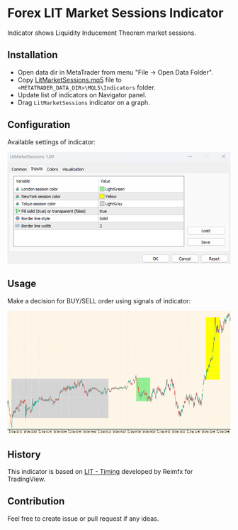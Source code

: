 # Forex LIT Market Sessions Indicator
Indicator shows Liquidity Inducement Theorem market sessions.

## Installation
- Open data dir in MetaTrader from menu "File -> Open Data Folder".
- Copy [LitMarketSessions.mq5](MQL5/Indicators/LitMarketSessions.mq5) file to `<METATRADER_DATA_DIR>\MQL5\Indicators` folder.
- Update list of indicators on Navigator panel.
- Drag `LitMarketSessions` indicator on a graph.

## Configuration
Available settings of indicator:

![docs](docs/LitMarketSessions_config.png)

## Usage
Make a decision for BUY/SELL order using signals of indicator:

![docs](docs/LitMarketSessions_view.png)

## History
This indicator is based on [LIT - Timing](https://www.tradingview.com/script/vukoCtAk/) developed by Reimfx for TradingView.

## Contribution
Feel free to create issue or pull request if any ideas.

